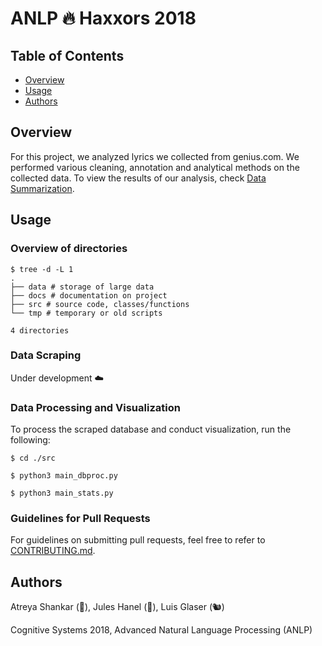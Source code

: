 # ANLP :fire: Haxxors 2018

## Table of Contents
* [Overview](#Overview)
* [Usage](#Usage)
* [Authors](#Authors)

## Overview
For this project, we analyzed lyrics we collected from genius.com. We performed various cleaning, annotation and analytical methods on the collected data. To view the results of our analysis, check [Data Summarization](/docs/summary/README.md).

## Usage
### Overview of directories

```shell
$ tree -d -L 1
.
├── data # storage of large data
├── docs # documentation on project
├── src # source code, classes/functions
└── tmp # temporary or old scripts

4 directories
```

### Data Scraping

Under development :cloud:

### Data Processing and Visualization

To process the scraped database and conduct visualization, run the following:

```shell
$ cd ./src

$ python3 main_dbproc.py

$ python3 main_stats.py
```

### Guidelines for Pull Requests

For guidelines on submitting pull requests, feel free to refer to [CONTRIBUTING.md](CONTRIBUTING.md).

## Authors

Atreya Shankar (:snail:), Jules Hanel (:snake:), Luis Glaser (:chipmunk:)

Cognitive Systems 2018, Advanced Natural Language Processing (ANLP)
